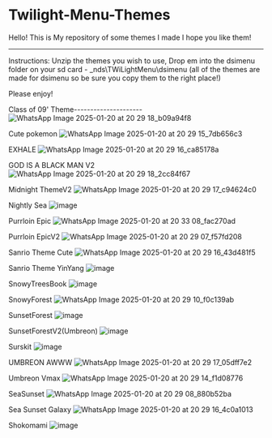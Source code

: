 # Twilight-Menu-Themes
Hello!
This is My repository of some themes I made
I hope you like them!

-------------------------------------------------------------------------------------------------------------------------------

Instructions:
Unzip the themes you wish to use, Drop em into the dsimenu folder on your 
sd card - \_nds\TWiLightMenu\dsimenu (all of the themes are made for dsimenu so be sure you copy them to the right place!)

Please enjoy!

Class of 09' Theme---------------------
![WhatsApp Image 2025-01-20 at 20 29 18_b09a94f8](https://github.com/user-attachments/assets/9b803029-095d-4ceb-8824-072ba59195a0)

Cute pokemon
![WhatsApp Image 2025-01-20 at 20 29 15_7db656c3](https://github.com/user-attachments/assets/dcbca91b-d752-45cc-9883-792249845ed3)

EXHALE
![WhatsApp Image 2025-01-20 at 20 29 16_ca85178a](https://github.com/user-attachments/assets/6d6685a6-3630-471a-82d7-42debc9a4e42)

GOD IS A BLACK MAN V2
![WhatsApp Image 2025-01-20 at 20 29 18_2cc84f67](https://github.com/user-attachments/assets/43182fbd-0b05-40a8-aaff-98b18480a217)

Midnight ThemeV2
![WhatsApp Image 2025-01-20 at 20 29 17_c94624c0](https://github.com/user-attachments/assets/de2ea96a-7619-4cc3-9cf0-4a4cbd53dfe6)

Nightly Sea
![image](https://github.com/user-attachments/assets/5f3fe92f-39b0-46a8-b50d-3aeb8a7b5503)

Purrloin Epic
![WhatsApp Image 2025-01-20 at 20 33 08_fac270ad](https://github.com/user-attachments/assets/ea954dd7-edeb-4647-9824-9269f9f71be3)

Purrloin EpicV2
![WhatsApp Image 2025-01-20 at 20 29 07_f57fd208](https://github.com/user-attachments/assets/c40a2f3e-eaf5-4664-9351-e2a3a80ea2fd)

Sanrio Theme Cute
![WhatsApp Image 2025-01-20 at 20 29 16_43d481f5](https://github.com/user-attachments/assets/85dac0ad-fe41-432b-a11f-5ab94db8b2b7)

Sanrio Theme YinYang
![image](https://github.com/user-attachments/assets/82a24375-f942-424e-b2aa-e58fd03b163e)

SnowyTreesBook
![image](https://github.com/user-attachments/assets/afee8d68-4003-49ad-9ea5-164692c62d35)

SnowyForest
![WhatsApp Image 2025-01-20 at 20 29 10_f0c139ab](https://github.com/user-attachments/assets/5b1722c7-3268-4a90-8391-ee72a1188e8b)

SunsetForest
![image](https://github.com/user-attachments/assets/d8139d2b-f13a-4b44-9c19-bbaca377b23f)

SunsetForestV2(Umbreon)
![image](https://github.com/user-attachments/assets/578ffa52-a75a-4e9e-86f4-9395c17d3115)

Surskit
![image](https://github.com/user-attachments/assets/3118b69b-c937-4ce5-96a7-860c843ed35a)

UMBREON AWWW
![WhatsApp Image 2025-01-20 at 20 29 17_05dff7e2](https://github.com/user-attachments/assets/e68d96c1-6516-4bc8-861f-fd0ec4b19c49)

Umbreon Vmax
![WhatsApp Image 2025-01-20 at 20 29 14_f1d08776](https://github.com/user-attachments/assets/b12b569b-0123-404a-bbcd-a3472e354e2a)

SeaSunset
![WhatsApp Image 2025-01-20 at 20 29 08_880b52ba](https://github.com/user-attachments/assets/91ac71dc-e7be-42ca-b605-2e196e1d9ee4)

Sea Sunset Galaxy
![WhatsApp Image 2025-01-20 at 20 29 16_4c0a1013](https://github.com/user-attachments/assets/b8dc0316-f658-4f04-875f-357456a4b34e)

Shokomami
![image](https://github.com/user-attachments/assets/6d302fb6-8dc8-4d87-b5c9-1a69518a7b8b)

